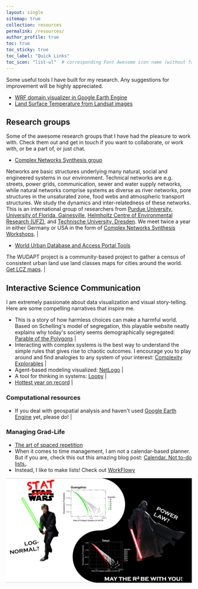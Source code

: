 ```yaml
---
layout: single
sitemap: true
collection: resources
permalink: /resources/
author_profile: true
toc: true
toc_sticky: true
toc_label: "Quick Links"
toc_icon: "list-ul"  # corresponding Font Awesome icon name (without fa prefix)
---
```


Some useful tools I have built for my research. Any suggestions for improvement will be highly appreciated.

* [WRF domain visualizer in Google Earth Engine](https://code.earthengine.google.com/b49019fd1f97e7313b143992a717726c)
* [Land Surface Temperature from Landsat images](https://code.earthengine.google.com/36460b55b5c8688d50e27cbb073a0ef9)

## Research groups

Some of the awesome research groups that I have had the pleasure to work with. Check them out and get in touch if you want to collaborate, or work with, or be a part of, or just chat.

* [Complex Networks Synthesis group](https://www.ufz.de/cawr/index.php?en=43129)

Networks are basic structures underlying many natural, social and engineered systems in our environment. Technical networks are e.g. streets, power grids, communication, sewer and water supply networks, while natural networks comprise systems as diverse as river networks, pore structures in the unsaturated zone, food webs and atmospheric transport structures. We study the dynamics and inter-relatedness of these networks. This is an international group of researchers from [Purdue University](www.purdue.edu), [University of Florida, Gainesville](http://www.ufl.edu/), [Helmholtz Centre of Environmental Research (UFZ)](https://www.ufz.de/cawr/), and [Technische University, Dresden](https://tu-dresden.de/). We meet twice a year in either Germany or USA in the form of [Complex Networks Synthesis Workshops](https://www.ufz.de/cawr/index.php?en=42471). |

* [World Urban Database and Access Portal Tools](http://www.wudapt.org/)

The WUDAPT project is a community-based project to gather a census of consistent urban land use land classes maps for cities around the world. [Get LCZ maps](https://wudapt.cs.purdue.edu/wudaptTools/default/getlcz). |


## Interactive Science Communication

I am extremely passionate about data visualization and visual story-telling. Here are some compelling narratives that inspire me.

* This is a story of how harmless choices can make a harmful world. Based on Schelling's model of segregation, this playable website neatly explains why today's society seems demographically segregated: [Parable of the Polygons](https://ncase.me/polygons/) |
* Interacting with complex systems is the best way to understand the simple rules that gives rise to chaotic outcomes. I encourage you to play around and find analogies to any system of your interest: [Complexity Explorables](http://www.complexity-explorables.org/) |
* Agent-based modeling visualized: [NetLogo](https://ccl.northwestern.edu/netlogo/) |
* A tool for thinking in systems: [Loopy](https://ncase.me/loopy/) |
* [Hottest year on record](https://www.bloomberg.com/graphics/hottest-year-on-record/) |

### Computational resources

* If you deal with geospatial analysis and haven't used [Google Earth Engine](https://earthengine.google.com/) yet, please do! |

### Managing Grad-Life

* [The art of spaced repetition](https://ncase.me/remember/)
* When it comes to time management, I am not a calendar-based planner. But if you are, check this out this amazing blog post: [Calendar. Not to-do lists.](https://blog.usejournal.com/calendar-in-stead-of-to-do-lists-9ada86a512dd).
* Instead, I like to make lists! Check out [WorkFlowy](https://workflowy.com/)

![](/assets/images/Stat_Wars.png)

<!--
### Unordered -- Unordered -- Ordered

* unordered item
* unordered item
  * unordered
  * unordered
    1. **ordered item**
    2. **ordered item**
* unordered item
* unordered item

### Task Lists

- [x] Finish my changes
- [ ] Push my commits to Gi
-->
